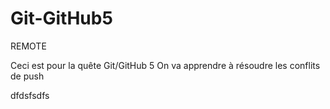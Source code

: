 # Git-GitHub5

REMOTE

Ceci est pour la quête Git/GitHub 5
On va apprendre à résoudre les conflits de push

dfdsfsdfs
